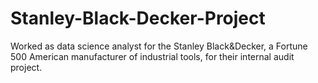 # Stanley-Black-Decker-Project
Worked as data science analyst for the Stanley Black&amp;Decker, a Fortune 500 American manufacturer of industrial tools, for their internal audit project. 
